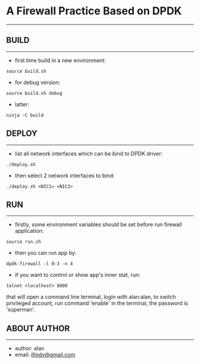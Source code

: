 # A Firewall Practice Based on DPDK
---

## BUILD
---
- first time build in a new environment:
```
source build.sh
```

- for debug version:
```
source build.sh debug
```

- latter:
```
ninja -C build
```

## DEPLOY
---
- list all network interfaces which can be bind to DPDK driver:
```
./deploy.sh
```

- then select 2 network interfaces to bind:
```
./deploy.sh <NIC1> <NIC2>
```

## RUN
---
- firstly, some environment variables should be set before run firewall application:
```
source run.sh
```

- then you can run app by:
```
dpdk-firewall -l 0-3 -n 4
```

- if you want to control or show app's inner stat, run:
```
telnet <localhost> 8000
```

that will open a command line terminal, login with alan:alan, to switch privileged account, run command
'enable' in the terminal, the password is 'superman'.

## ABOUT AUTHOR
---
- author: alan
- email: ifindv@gmail.com